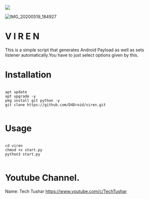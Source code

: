 
![](Screenshot.png)

![IMG_20200519_184927](https://user-images.githubusercontent.com/63150092/82331339-9bef0880-9a01-11ea-9ff6-5dd333a3e682.JPG)


# V I R E N

This is a simple script that generates
Android Payload as well as sets listener
automatically.You have to just select 
options given by this.

# Installation
```

apt update
apt upgrade -y
pkg install git python -y
git clone https://github.com/D4Droid/viren.git


```

# Usage

```

cd viren
chmod +x start.py
python3 start.py


```

# Youtube Channel.

Name: Tech Tushar
https://www.youtube.com/c/TechTushar
